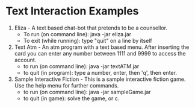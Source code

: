 # Text Interaction Examples

1. Eliza - A text based chat-bot that pretends to be a counsellor.
	- To run (on command line):  java -jar eliza.jar
	- To exit (while running): type "quit" on a line by itself
2. Text Atm - An atm program with a text based menu. After inserting the card you can enter any number between 1111 and 9999 to access the account.
	- to run (on command line): java -jar textATM.jar
	- to quit (in program): type a number, enter, then 'q', then enter.
3. Sample Interactive Fiction - This is a sample interactive fiction game. Use the help menu for further commands.
	- to run (on command line): java -jar sampleGame.jar
	- to quit (in game): solve the game, or <ctrl> c.
	